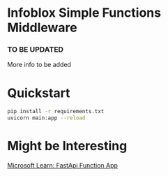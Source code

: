 # Infoblox Simple Functions Middleware
### TO BE UPDATED
More info to be added

# Quickstart
```bash
pip install -r requirements.txt
uvicorn main:app --reload
```

# Might be Interesting
[Microsoft Learn: FastApi Function App](https://learn.microsoft.com/en-us/samples/azure-samples/fastapi-on-azure-functions/azure-functions-python-create-fastapi-app/)

